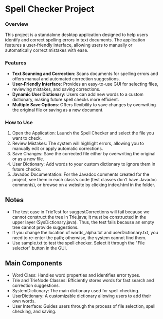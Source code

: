 # Spell Checker Project

### Overview
This project is a standalone desktop application designed to help users identify and correct spelling errors in text documents. The application features a user-friendly interface, allowing users to manually or automatically correct mistakes with ease.

### Features
- **Text Scanning and Correction**: Scans documents for spelling errors and offers manual and automated correction suggestions.
- **User-Friendly Interface**: Provides an easy-to-use GUI for selecting files, reviewing mistakes, and saving corrections.
- **Dynamic User Dictionary**: Users can add new words to a custom dictionary, making future spell checks more efficient.
- **Multiple Save Options**: Offers flexibility to save changes by overwriting the original file or saving as a new document.

### How to Use
1. Open the Application: Launch the Spell Checker and select the file you want to check.
2. Review Mistakes: The system will highlight errors, allowing you to manually edit or apply automatic corrections.
3. Save Changes: Save the corrected file either by overwriting the original or as a new file.
4. User Dictionary: Add words to your custom dictionary to ignore them in future checks.
5. Javadoc Documentation: For the Javadoc comments created for the project, see them in each class's code (test classes don't have Javadoc comments), or browse on a website by clicking index.html in the folder.

## Notes
- The test case in TrieTest for suggestCorrections will fail because we cannot construct the tree in Trie.java; it must be constructed in the upper layer (SysDictionary.java). Thus, the test fails because an empty tree cannot provide suggestions.
- If you change the location of words_alpha.txt and userDictionary.txt, you need to re-enter the path; otherwise, the system cannot find them.
- Use sample.txt to test the spell checker. Select it through the "File selector" button in the GUI.

## Main Components
- Word Class: Handles word properties and identifies error types.
- Trie and TrieNode Classes: Efficiently stores words for fast search and correction suggestions.
- SystemDictionary: The main dictionary used for spell checking.
- UserDictionary: A customizable dictionary allowing users to add their own words.
- User Interface: Guides users through the process of file selection, spell checking, and saving.
